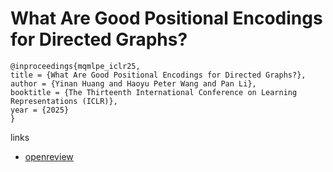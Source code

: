 # What Are Good Positional Encodings for Directed Graphs?

```
@inproceedings{mqmlpe_iclr25,
title = {What Are Good Positional Encodings for Directed Graphs?},
author = {Yinan Huang and Haoyu Peter Wang and Pan Li},
booktitle = {The Thirteenth International Conference on Learning Representations (ICLR)},
year = {2025}
}
```

links
- [openreview](https://openreview.net/forum?id=s4Wm71LFK4)
